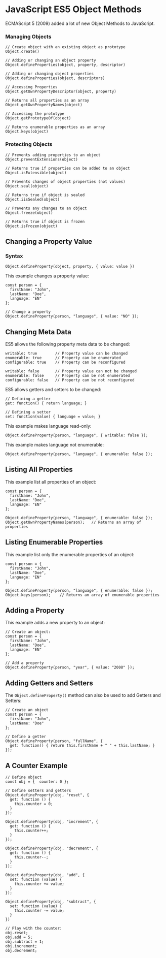 # JavaScript ES5 Object Methods

ECMAScript 5 (2009) added a lot of new Object Methods to JavaScript.

### Managing Objects

```
// Create object with an existing object as prototype
Object.create()

// Adding or changing an object property
Object.defineProperties(object, property, descriptor)

// Adding or changing object properties
Object.defineProperties(object, descriptors)

// Accessing Properties
Object.getOwnPropertyDescriptor(object, property)

// Returns all properties as an array
Object.getOwnPropertyNames(object)

// Accessing the prototype
Object.getPrototypeOf(object)

// Returns enumerable properties as an array
Object.keys(object)
```

### Protecting Objects

```
// Prevents adding properties to an object
Object.preventExtensions(object)

// Returns true if properties can be added to an object
Object.isExtensible(object)

// Provents changes of object properties (not values)
Object.seal(object)

// Returns true if object is sealed
Object.iisSealed(object)

// Prevents any changes to an object
Object.freeze(object)

// Returns true if object is frozen
Object.isFrozen(object)
```

## Changing a Property Value

### Syntax

```
Object.defineProperty(object, property, { value: value })
```

This example changes a property value:

```
const person = {
  firstName: "John",
  lastName: "Doe",
  language: "EN"
};

// Change a property
Object.defineProperty(person, "language", { value: "NO" });
```

## Changing Meta Data

ES5 allows the following property meta data to be changed:

```
writable: true        // Property value can be changed
enumerable: true      // Property can be enumerated
configurable: true    // Property can be reconfigured
```

```
writable: false       // Property value can not be changed
enumerable: false     // Property can be not enumerated
configurable: false   // Property can be not reconfigured
```

ES5 allows getters and setters to be changed:

```
// Defining a getter
get: function() { return language; }

// Defining a setter
set: function(value) { language = value; }
```

This example makes language read-only:

```
Object.defineProperty(person, "language", { writable: false });
```

This example makes language not enumerable:

```
Object.defineProperty(person, "language", { enumerable: false });
```

## Listing All Properties

This example list all properties of an object:

```
const person = {
  firstName: "John",
  lastName: "Doe",
  language: "EN"
};

Object.defineProperty(person, "language", { enumerable: false });
Object.getOwnPropertyNames(person);   // Returns an array of properties
```

## Listing Enumerable Properties

This example list only the enumerable properties of an object:

```
const person = {
  firstName: "John",
  lastName: "Doe",
  language: "EN"
};

Object.defineProperty(person, "language", { enumerable: false });
Object.keys(person);    // Returns an array of enumerable properties
```

## Adding a Property

This example adds a new property to an object:

```
// Create an object:
const person = {
  firstName: "John",
  lastName: "Doe",
  language: "EN"
};

// Add a property
Object.defineProperty(person, "year", { value: "2008" });
```

## Adding Getters and Setters

The `Object.defineProperty()` method can also be used to add Getters and Setters:

```
// Create an object
const person = {
  firstName: "John",
  lastName: "Doe"
};

// Define a getter
Object.defineProperty(person, "fullName", {
  get: function() { return this.firstName + " " + this.lastName; }
});
```

## A Counter Example

```
// Define object
const obj = {  counter: 0 };

// Define setters and getters
Object.defineProperty(obj, "reset", {
  get: function () {
    this.counter = 0;
  }
});

Object.defineProperty(obj, "increment", {
  get: function () {
    this.counter++;
  }
});

Object.defineProperty(obj, "decrement", {
  get: function () {
    this.counter--;
  }
});

Object.defineProperty(obj, "add", {
  set: function (value) {
    this.counter += value;
  }
});

Object.defineProperty(obj, "subtract", {
  set: function (value) {
    this.counter -= value;
  }
})

// Play with the counter:
obj.reset;
obj.add = 5;
obj.subtract = 1;
obj.increment;
obj.decrement;
```